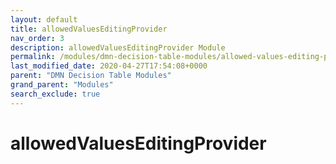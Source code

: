 ```yaml
---
layout: default
title: allowedValuesEditingProvider
nav_order: 3
description: allowedValuesEditingProvider Module
permalink: /modules/dmn-decision-table-modules/allowed-values-editing-provider
last_modified_date: 2020-04-27T17:54:08+0000
parent: "DMN Decision Table Modules"
grand_parent: "Modules"
search_exclude: true
---
```


# allowedValuesEditingProvider
